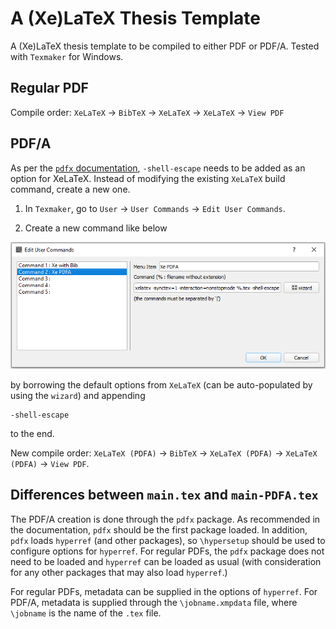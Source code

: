 # A (Xe)LaTeX Thesis Template

A (Xe)LaTeX thesis template to be compiled to either PDF or PDF/A. Tested with `Texmaker` for Windows.

## Regular PDF

Compile order: `XeLaTeX` &rightarrow; `BibTeX` &rightarrow; `XeLaTeX` &rightarrow; `XeLaTeX` &rightarrow; `View PDF`

## PDF/A

As per the [`pdfx` documentation](https://ctan.org/pkg/pdfx), `-shell-escape` needs to be added as an option for XeLaTeX. Instead of
modifying the existing `XeLaTeX` build command, create a new one.

1.  In `Texmaker`, go to `User` &rightarrow; `User Commands` &rightarrow; `Edit User Commands`.

2.  Create a new command like below

![](./readme_img/newcommand.png)

by borrowing the default options from `XeLaTeX` (can be auto-populated by using the `wizard`) and appending 

```
-shell-escape
```

to the end.

New compile order: `XeLaTeX (PDFA)` &rightarrow; `BibTeX` &rightarrow; `XeLaTeX (PDFA)` &rightarrow; `XeLaTeX (PDFA)` &rightarrow;
`View PDF`.

## Differences between `main.tex` and `main-PDFA.tex`

The PDF/A creation is done through the `pdfx` package. As recommended in the documentation, `pdfx` should be the first package
loaded. In addition, `pdfx` loads `hyperref` (and other packages), so `\hypersetup` should be used to configure options for 
`hyperref`. For regular PDFs, the `pdfx` package does not need to be loaded and `hyperref` can be loaded as usual (with 
consideration for any other packages that may also load `hyperref`.)

For regular PDFs, metadata can be supplied in the options of `hyperref`. For PDF/A, metadata is supplied through the
`\jobname.xmpdata` file, where `\jobname` is the name of the `.tex` file.
